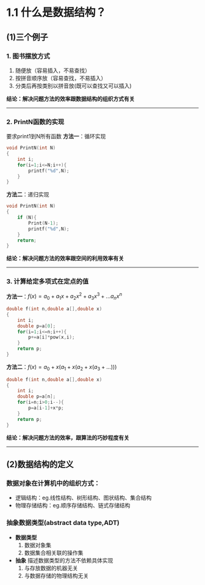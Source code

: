# 1.1 什么是数据结构？
## (1)三个例子
### 1. 图书摆放方式
   1. 随便放（容易插入，不易查找）
   2. 按拼音顺序放（容易查找，不易插入）
   3. 分类后再按类别以拼音放(既可以查找又可以插入)

**结论：解决问题方法的效率跟数据结构的组织方式有关**

---

### 2. PrintN函数的实现
要求print1到N所有函数
**方法一**：循环实现
```C
void PrintN(int N)
{
    int i;
    for(i=1;i<=N;i++){
        printf("%d",N);
    }
}
```
**方法二**：递归实现
``` C
void PrintN(int N)
{
    if (N){
        Print(N-1);
        printf("%d",N);
    }
    return;
}
```
**结论：解决问题方法的效率跟空间的利用效率有关**

---
### 3. 计算给定多项式在定点的值
**方法一**：$f(x) = a_0 + a_1x + a_2x^2 + a_3x^3 + ...a_nx^n$
```C
double f(int n,double a[],double x)
{
    int i;
    double p=a[0];
    for(i=1;i<=n;i++){
        p+=a[i]*pow(x,i);
    }
    return p;
}
```
**方法二**：$f(x) = a_0 + x(a_1 + x(a_2 + x(a_3 + ...)))$ 
```C
double f(int n,double a[],double x)
{
    int i;
    double p=a[n];
    for(i=n;i>0;i--){
        p=a[i-1]+x*p;
    }
    return p;
}
```
**结论：解决问题方法的效率，跟算法的巧妙程度有关**

---
## (2)数据结构的定义
### 数据对象在计算机中的组织方式：
   - 逻辑结构：eg.线性结构、树形结构、图状结构、集合结构
   - 物理存储结构：eg.顺序存储结构、链式存储结构

### 抽象数据类型(abstract data type,ADT)
   - **数据类型**
     1. 数据对象集
     2. 数据集合相关联的操作集
   - **抽象** 描述数据类型的方法不依赖具体实现
     1. 与存放数据的机器无关
     2. 与数据存储的物理结构无关


